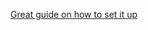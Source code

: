 [Great guide on how to set it up](https://www.codejava.net/frameworks/spring-boot/spring-security-forgot-password-tutorial)